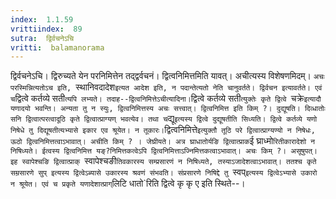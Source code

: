```yaml
---
index:  1.1.59
vrittiindex:  89
sutra:  द्विर्वचनेऽचि
vritti:  balamanorama 
---
```


द्विर्वचनेऽचि। द्विरुच्यते येन परनिमित्तेन तद्द्वर्वचनं। द्वित्वनिमित्तमिति यावत्। अचीत्यस्य विशेषणमिदम्। `अचः परस्मिन्नित्यतोऽच इति, `स्थानिवदादेश` इत्यत आदेश इति, न पदान्तेत्यतो नेति चानुवर्तते। द्विर्वचन इत्यावर्तते। एवं च `द्वित्वे कर्तव्ये सती` त्यपि लभ्यते। तदाह--द्वित्वनिमित्तेऽचीत्यादिना। `द्वित्वे कर्तव्ये सती`त्युक्तेः कृते द्वित्वे `चक्रे` इत्यादौ यणादयो भवन्ति। अन्यता तु न स्युः, द्वित्वनिमित्तस्य अचः सत्त्वात्। द्वित्वनिमित्त इति किम् ?। दुद्यूषति। दिव्धातोः सनि द्वित्वात्परत्वादूठि कृते द्वित्वात्प्राग्यण् भवत्येव। तथा च `द्यू` इत्यस्य द्वित्वे दुद्यूषतीति सिध्यति। द्वित्वे कर्तव्ये यणो निषेधे तु दिद्यूषतीत्यभ्यासे इकार एव श्रूयेत। न तूकारः। `द्वित्वनिमित्ते` इत्युक्तौ तूठि परे द्वित्वात्प्राग्यण्यो न निषेधः, ऊठो द्वित्वनिमित्तत्वाऽभावात्। अचीति किम् ? । जेघ्रीयते। अत्र घ्राधातोर्यङि द्वित्वात्प्राक `ई घ्राध्मो`रितीकारादेशो न निषिध्यते। ईत्वस्य द्वित्वनिमित्त यङ्?निमित्तकत्वेऽपि द्वित्वनिमित्ताऽज्निमित्तकत्वाऽभावात्। अचः किम् ?। असूषुपत्। इह स्वापेश्चङि द्वित्वात्प्राक् `स्वापेश्चङी`तिवकारस्य सम्प्रसारणं न निषिध्यते, तस्याऽजादेशत्वाऽभावात्। ततश्च कृते सम्रसारणे सुप् इत्यस्य द्वित्वेऽब्यासे उकारस्य श्रवणं संभवति। संप्रसारणे निषिद्दे तु `स्वप्` इत्यस्य द्वित्वेऽभ्यासे उकारो न श्रूयेत। एवं च प्रकृते यणादेशात्प्राग् `लिटि धातो`रिति द्वित्वे कृ कृ ए इति स्थिते--। 

